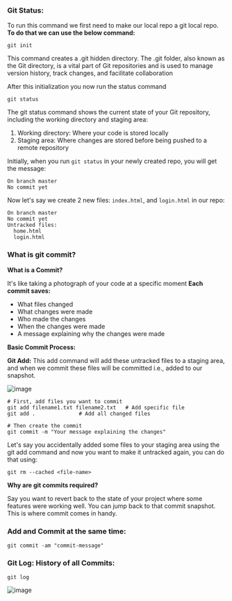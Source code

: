 ### Git Status:
To run this command we first need to make our local repo a git local repo.
**To do that we can use the below command:**
```
git init
```

This command creates a .git hidden directory. The .git folder, also known as the Git directory, is a vital part of Git repositories and is used to manage version history, track changes, and facilitate collaboration

After this initialization you now run the status command
```
git status
```

The git status command shows the current state of your Git repository, including the working directory and staging area:
1. Working directory: Where your code is stored locally
2. Staging area: Where changes are stored before being pushed to a remote repository 


Initially, when you run ```git status``` in your newly created repo, you will get the message:
```
On branch master
No commit yet
```

Now let's say we create 2 new files: ` index.html `, and ` login.html ` in our repo:
```
On branch master
No commit yet
Untracked files:
  home.html
  login.html
```

### What is git commit?

**What is a Commit?**

It's like taking a photograph of your code at a specific moment
**Each commit saves:**

- What files changed
- What changes were made
- Who made the changes
- When the changes were made
- A message explaining why the changes were made

**Basic Commit Process:**

**Git Add:** This add command will add these untracked files to a staging area, and when we commit these files will be committed i.e., added to our snapshot.

![image](https://github.com/user-attachments/assets/0d454534-ea37-45e9-8753-377ec2c80ec7)

```
# First, add files you want to commit 
git add filename1.txt filename2.txt   # Add specific file
git add .              # Add all changed files

# Then create the commit
git commit -m "Your message explaining the changes"
```

Let's say you accidentally added some files to your staging area using the git add command and now you want to make it untracked again, you can do that using:

```
git rm --cached <file-name>
```

**Why are git commits required?**

Say you want to revert back to the state of your project where some features were working well. You can jump back to that commit snapshot. This is where commit comes in handy.

### Add and Commit at the same time:

```
git commit -am "commit-message"
```

### Git Log: History of all Commits:

```
git log
```

![image](https://github.com/user-attachments/assets/8ff0606f-553b-41e6-8a47-f90ad4d5aab9)



 
